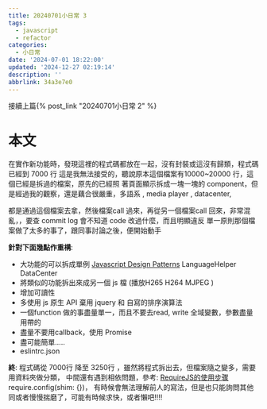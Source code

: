 ```yaml
---
title: 20240701小日常 3
tags:
  - javascript
  - refactor
categories:
  - 小日常
date: '2024-07-01 18:22:00'
updated: '2024-12-27 02:19:14'
description: ''
abbrlink: 34a3e7e0
---
```

接續上篇{% post_link  "20240701小日常 2" %}
# 本文
在實作新功能時，發現這裡的程式碼都放在一起，沒有封裝或這沒有歸類，程式碼已經到 7000 行
這是我無法接受的，聽說原本這個檔案有10000~20000 行，這個已經是拆過的檔案，原先的已經照
著頁面顯示拆成一塊一塊的 component，但是經過我的觀察，還是藕合很嚴重，多語系 , media player , datacenter,
 <!-- more -->
 都是通過這個檔案去拿，然後檔案call 過來，再從另一個檔案call 回來，非常混亂，，要查 commit log 會不知道 code 改過什麼，而且明顯違反 單一原則那個檔案做了太多的事了，跟同事討論之後，便開始動手

**針對下面幾點作重構**:
- 大功能的可以拆成單例 [Javascript Design Patterns](https://levelup.gitconnected.com/javascript-design-patterns-aa4adb7b85e6)  LanguageHelper DataCenter
- 將類似的功能拆出來成另一個 js 檔 (播放H265 H264 MJPEG )
- 增加可讀性
- 多使用 js 原生 API 棄用 jquery 和 自寫的排序演算法
- 一個function 做的事盡量單一，而且不要去read, write 全域變數，參數盡量用帶的
- 盡量不要用callback，使用 Promise
- 盡可能簡單.....
- eslintrc.json

**終**:
	程式碼從 7000行 降至 3250行 ，雖然將程式拆出去，但檔案隨之變多，需要用資料夾做分類，
	中間還有遇到相依問題，參考: [RequireJS的使用步骤](https://juejin.cn/post/6970882760810430472)require.config(shim: {})，
	有時候會無法理解前人的寫法，但是也只能詢問其他同或者慢慢揣磨了，可能有時候求快，或者懶吧!!!!




